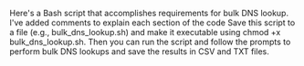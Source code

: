 Here's a Bash script that accomplishes requirements for bulk DNS lookup. 
I've added comments to explain each section of the code
Save this script to a file (e.g., bulk_dns_lookup.sh) and make it executable using chmod +x bulk_dns_lookup.sh. 
Then you can run the script and follow the prompts to perform bulk DNS lookups and save the results in CSV and TXT files.
